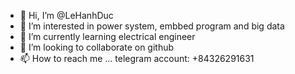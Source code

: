 - 👋 Hi, I’m @LeHanhDuc
- 👀 I’m interested in power system, embbed program and big data
- 🌱 I’m currently learning electrical engineer
- 💞️ I’m looking to collaborate on github
- 📫 How to reach me ... telegram account: +84326291631

<!---
LeHanhDuc/LeHanhDuc is a ✨ special ✨ repository because its `README.md` (this file) appears on your GitHub profile.
You can click the Preview link to take a look at your changes.
--->
